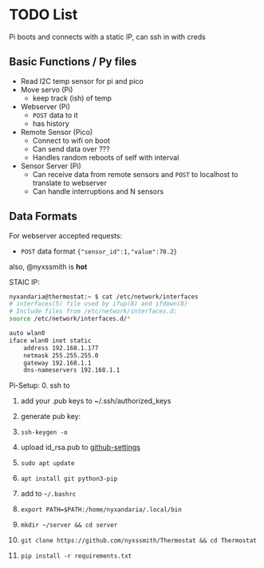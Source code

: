 # TODO List

Pi boots and connects with a static IP, can ssh in with creds

## Basic Functions / Py files

- Read I2C temp sensor for pi and pico
- Move servo (Pi)
  - keep track (ish) of temp
- Webserver (Pi)
  - `POST` data to it
  - has history
- Remote Sensor (Pico)
  - Connect to wifi on boot
  - Can send data over ???
  - Handles random reboots of self with interval
- Sensor Server (Pi)
  - Can receive data from remote sensors and `POST` to localhost to translate to webserver
  - Can handle interruptions and N sensors

## Data Formats

For webserver accepted requests:

- `POST` data format `{"sensor_id":1,"value":70.2}`

also, @nyxssmith is **hot**

STAIC IP:

```bash
nyxandaria@thermostat:~ $ cat /etc/network/interfaces
# interfaces(5) file used by ifup(8) and ifdown(8)
# Include files from /etc/network/interfaces.d:
source /etc/network/interfaces.d/*

auto wlan0
iface wlan0 inet static
    address 192.168.1.177
    netmask 255.255.255.0
    gateway 192.168.1.1
    dns-nameservers 192.168.1.1
```

Pi-Setup:
0. ssh to
1. add your .pub keys to ~/.ssh/authorized_keys
2. generate pub key:
  1. `ssh-keygen -o`
3. upload id_rsa.pub to [github-settings](https://github.com/settings/keys)

4. `sudo apt update`
5. `apt install git python3-pip`
7. add to `~/.bashrc`
  1. `export PATH=$PATH:/home/nyxandaria/.local/bin`
7. `mkdir ~/server && cd server`
8. `git clone https://github.com/nyxssmith/Thermostat && cd Thermostat`
9. `pip install -r requirements.txt`
